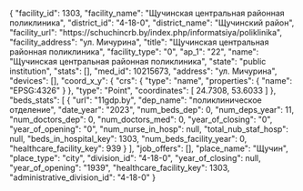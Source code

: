 {
    "facility_id": 1303,
    "facility_name": "Щучинская центральная районная поликлиника",
    "district_id": "4-18-0",
    "district_name": "Щучинский район",
    "facility_url": "https:\/\/schuchincrb.by\/index.php\/informatsiya\/poliklinika",
    "facility_address": "ул. Мичурина",
    "title": "Щучинская центральная районная поликлиника",
    "facility_type": "0",
    "ap_1": "22",
    "name": "Щучинская центральная районная поликлиника",
    "state": "public institution",
    "stats": [],
    "med_id": 10215673,
    "address": "ул. Мичурина",
    "devices": [],
    "coord_x_y": {
        "crs": {
            "type": "name",
            "properties": {
                "name": "EPSG:4326"
            }
        },
        "type": "Point",
        "coordinates": [
            24.7308,
            53.6033
        ]
    },
    "beds_stats": [
        {
            "url": "11gdp.by",
            "dep_name": "поликлиническое отделение",
            "date_year": "2023",
            "num_beds_dep": 0,
            "num_deps_year": 11,
            "num_doctors_dep": 0,
            "num_doctors_med": 0,
            "year_of_closing": "0",
            "year_of_opening": "0",
            "num_nurse_in_hosp": null,
            "total_nub_staf_hosp": null,
            "beds_in_hospital_key": 1303,
            "num_beds_facility_year": 0,
            "healthcare_facility_key": 939
        }
    ],
    "job_offers": [],
    "place_name": "Щучин",
    "place_type": "city",
    "division_id": "4-18-0",
    "year_of_closing": null,
    "year_of_opening": "1939",
    "healthcare_facility_key": 1303,
    "administrative_division_id": "4-18-0"
}